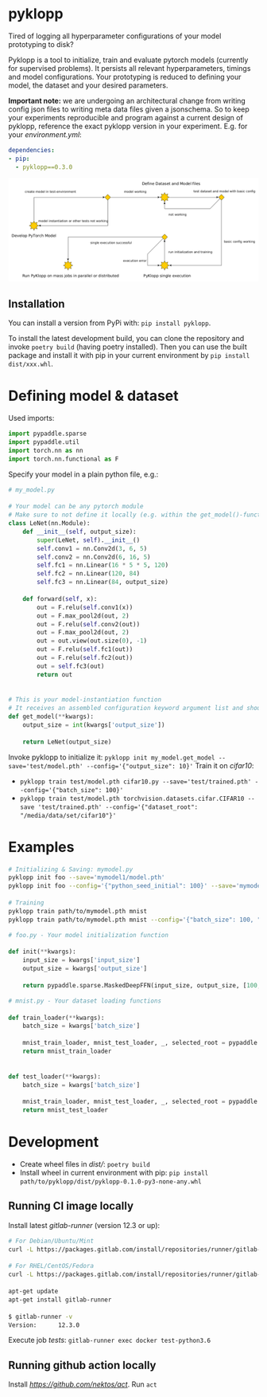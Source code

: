 # pyklopp
Tired of logging all hyperparameter configurations of your model prototyping to disk?

Pyklopp is a tool to initialize, train and evaluate pytorch models (currently for supervised problems).
It persists all relevant hyperparameters, timings and model configurations.
Your prototyping is reduced to defining your model, the dataset and your desired parameters.

**Important note:** we are undergoing an architectural change from writing config json files to writing meta data files given a jsonschema.
So to keep your experiments reproducible and program against a current design of pyklopp, reference the exact pyklopp version in your experiment.
E.g. for your *environment.yml*:
```yaml
dependencies:
- pip:
  - pyklopp==0.3.0
```

![Workflow sketch for developing a model and running it with pyklopp.](res/approach.png)


## Installation
You can install a version from PyPi with: ``pip install pyklopp``.

To install the latest development build, you can clone the repository and invoke ``poetry build`` (having poetry installed).
Then you can use the built package and install it with pip in your current environment by ``pip install dist/xxx.whl``.


# Defining model & dataset
Used imports:
```python
import pypaddle.sparse
import pypaddle.util
import torch.nn as nn
import torch.nn.functional as F

```
Specify your model in a plain python file, e.g.:
```python
# my_model.py

# Your model can be any pytorch module
# Make sure to not define it locally (e.g. within the get_model()-function)
class LeNet(nn.Module):
    def __init__(self, output_size):
        super(LeNet, self).__init__()
        self.conv1 = nn.Conv2d(3, 6, 5)
        self.conv2 = nn.Conv2d(6, 16, 5)
        self.fc1 = nn.Linear(16 * 5 * 5, 120)
        self.fc2 = nn.Linear(120, 84)
        self.fc3 = nn.Linear(84, output_size)

    def forward(self, x):
        out = F.relu(self.conv1(x))
        out = F.max_pool2d(out, 2)
        out = F.relu(self.conv2(out))
        out = F.max_pool2d(out, 2)
        out = out.view(out.size(0), -1)
        out = F.relu(self.fc1(out))
        out = F.relu(self.fc2(out))
        out = self.fc3(out)
        return out


# This is your model-instantiation function
# It receives an assembled configuration keyword argument list and should return an instance of your model
def get_model(**kwargs):
    output_size = int(kwargs['output_size'])

    return LeNet(output_size)
```

Invoke pyklopp to initialize it: ``pyklopp init my_model.get_model --save='test/model.pth' --config='{"output_size": 10}'``
Train it on *cifar10*:
- ``pyklopp train test/model.pth cifar10.py --save='test/trained.pth' --config='{"batch_size": 100}'``
- ``pyklopp train test/model.pth torchvision.datasets.cifar.CIFAR10 --save 'test/trained.pth' --config='{"dataset_root": "/media/data/set/cifar10"}'``


# Examples

```bash
# Initializing & Saving: mymodel.py
pyklopp init foo --save='mymodel1/model.pth'
pyklopp init foo --config='{"python_seed_initial": 100}' --save='mymodel2/model.pth'

# Training
pyklopp train path/to/mymodel.pth mnist
pyklopp train path/to/mymodel.pth mnist --config='{"batch_size": 100, "learning_rate": 0.01}'
```

```python
# foo.py - Your model initialization function

def init(**kwargs):
    input_size = kwargs['input_size']
    output_size = kwargs['output_size']

    return pypaddle.sparse.MaskedDeepFFN(input_size, output_size, [100, 100])
```

```python
# mnist.py - Your dataset loading functions

def train_loader(**kwargs):
    batch_size = kwargs['batch_size']

    mnist_train_loader, mnist_test_loader, _, selected_root = pypaddle.util.get_mnist_loaders(batch_size, '/media/data/set/mnist')
    return mnist_train_loader


def test_loader(**kwargs):
    batch_size = kwargs['batch_size']

    mnist_train_loader, mnist_test_loader, _, selected_root = pypaddle.util.get_mnist_loaders(batch_size, '/media/data/set/mnist')
    return mnist_test_loader
```


# Development
- Create wheel files in *dist/*: ``poetry build``
- Install wheel in current environment with pip: ``pip install path/to/pyklopp/dist/pyklopp-0.1.0-py3-none-any.whl``

## Running CI image locally
Install latest *gitlab-runner* (version 12.3 or up):
```bash
# For Debian/Ubuntu/Mint
curl -L https://packages.gitlab.com/install/repositories/runner/gitlab-runner/script.deb.sh | sudo bash

# For RHEL/CentOS/Fedora
curl -L https://packages.gitlab.com/install/repositories/runner/gitlab-runner/script.rpm.sh | sudo bash

apt-get update
apt-get install gitlab-runner

$ gitlab-runner -v
Version:      12.3.0
```
Execute job *tests*: ``gitlab-runner exec docker test-python3.6``

## Running github action locally
Install *https://github.com/nektos/act*.
Run ``act``